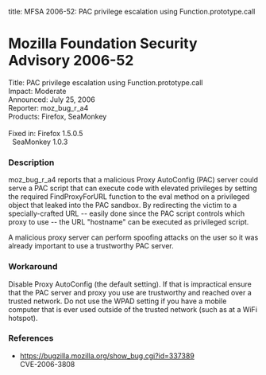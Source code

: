 title: MFSA 2006-52: PAC privilege escalation using Function.prototype.call

<h1>Mozilla Foundation Security Advisory 2006-52</h1>

<p><span class="label">Title:</span>      PAC privilege escalation using Function.prototype.call<br/>
<span class="label">Impact:</span>     Moderate<br/>
<span class="label">Announced:</span>  July 25, 2006<br/>
<span class="label">Reporter:</span>   moz_bug_r_a4<br/>
<span class="label">Products:</span>   Firefox, SeaMonkey<br/>
<br/>
<span class="label">Fixed in:</span>   Firefox 1.5.0.5<br/>
<span class="label">&#160;</span>      SeaMonkey 1.0.3</p>

<h3>Description</h3>

<p>moz_bug_r_a4 reports that a malicious Proxy AutoConfig (PAC) server could
serve a PAC script that can execute code with elevated privileges by
setting the required FindProxyForURL function to the eval method on
a privileged object that leaked into the PAC sandbox. By redirecting
the victim to a specially-crafted URL -- easily done since the PAC script
controls which proxy to use -- the URL "hostname" can be executed as
privileged script.</p>

<p>A malicious proxy server can perform spoofing attacks on the user so
it was already important to use a trustworthy PAC server.</p>

<h3>Workaround</h3>

<p>Disable Proxy AutoConfig (the default setting). If that is impractical
ensure that the PAC server and proxy you use are trustworthy and reached
over a trusted network. Do not use the WPAD setting if you have a mobile
computer that is ever used outside of the trusted network (such as at
a WiFi hotspot).</p>

<h3>References</h3>

<ul>
<li><a href="https://bugzilla.mozilla.org/show_bug.cgi?id=337389">
https://bugzilla.mozilla.org/show_bug.cgi?id=337389</a><br/>
CVE-2006-3808</li>
</ul>



